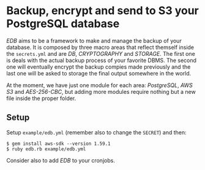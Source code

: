 # Backup, encrypt and send to S3 your PostgreSQL database

*EDB* aims to be a framework to make and manage the backup of your database.
It is composed by three macro areas that reflect themself inside the `secrets.yml` and are *DB*, *CRYPTOGRAPHY* and *STORAGE*.
The first one is deals with the actual backup process of your favorite DBMS. The second one will eventually encrypt the backup compies made previously and the last one will be asked to storage the final output somewhere in the world.

At the moment, we have just one module for each area: *PostgreSQL*, *AWS S3* and *AES-256-CBC*, but adding more modules require nothing but a new file inside the proper folder.

## Setup
Setup `example/edb.yml` (remember also to change the `SECRET`) and then:

`$ gem install aws-sdk --version 1.59.1`  
`$ ruby edb.rb example/edb.yml`  

Consider also to add *EDB* to your cronjobs.
